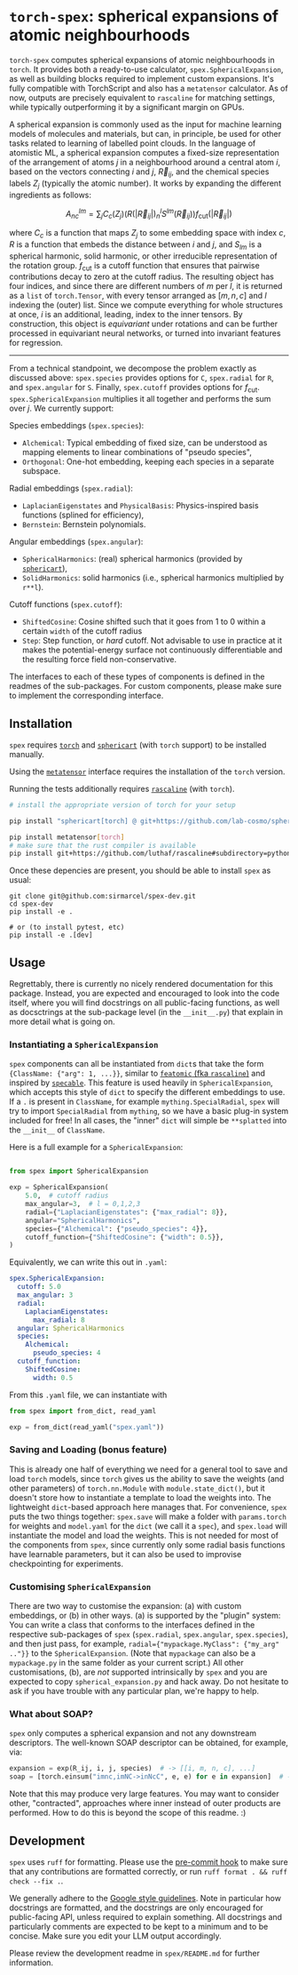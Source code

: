 # `torch-spex`: spherical expansions of atomic neighbourhoods

`torch-spex` computes spherical expansions of atomic neighbourhoods in `torch`. It provides both a ready-to-use calculator, `spex.SphericalExpansion`, as well as building blocks required to implement custom expansions. It's fully compatible with TorchScript and also has a `metatensor` calculator. As of now, outputs are precisely equivalent to `rascaline` for matching settings, while typically outperforming it by a significant margin on GPUs.

A spherical expansion is commonly used as the input for machine learning models of molecules and materials, but can, in principle, be used for other tasks related to learning of labelled point clouds. In the language of atomistic ML, a spherical expansion computes a fixed-size representation of the arrangement of atoms $j$ in a neighbourhood around a central atom $i$, based on the vectors connecting $i$ and $j$, $\vec R_{ij}$, and the chemical species labels $Z_j$ (typically the atomic number). It works by expanding the different ingredients as follows:

```math
A^{lm}_{nc} = \sum_j C_c(Z_j) \left( R(|\vec R_{ij}|)^l_n S^{lm}(\vec R_{ij}) \right) f_{\text{cut}}(|\vec R_{ij}|)
```

where $C_c$ is a function that maps $Z_j$ to some embedding space with index $c$, $R$ is a function that embeds the distance between $i$ and $j$, and $S_{lm}$ is a spherical harmonic, solid harmonic, or other irreducible representation of the rotation group. $f_{\text{cut}}$ is a cutoff function that ensures that pairwise contributions decay to zero at the cutoff radius. The resulting object has four indices, and since there are different numbers of $m$ per $l$, it is returned as a `list` of `torch.Tensor`, with every tensor arranged as $[m, n, c]$ and $l$ indexing the (outer) list. Since we compute everything for whole structures at once, $i$ is an additional, leading, index to the inner tensors. By construction, this object is *equivariant* under rotations and can be further processed in equivariant neural networks, or turned into invariant features for regression.

***

From a technical standpoint, we decompose the problem exactly as discussed above: `spex.species` provides options for `C`, `spex.radial` for `R`, and `spex.angular` for `S`. Finally, `spex.cutoff` provides options for $f_{\text{cut}}$. `spex.SphericalExpansion` multiplies it all together and performs the sum over $j$. We currently support:

Species embeddings (`spex.species`):

- `Alchemical`: Typical embedding of fixed size, can be understood as mapping elements to linear combinations of "pseudo species",
- `Orthogonal`: One-hot embedding, keeping each species in a separate subspace.


Radial embeddings (`spex.radial`):

- `LaplacianEigenstates` and `PhysicalBasis`: Physics-inspired basis functions (splined for efficiency),
- `Bernstein`: Bernstein polynomials.

Angular embeddings (`spex.angular`):

- `SphericalHarmonics`: (real) spherical harmonics (provided by [`sphericart`](https://github.com/lab-cosmo/sphericart/)),
- `SolidHarmonics`: solid harmonics (i.e., spherical harmonics multiplied by `r**l`).


Cutoff functions (`spex.cutoff`):

- `ShiftedCosine`: Cosine shifted such that it goes from 1 to 0 within a certain `width` of the cutoff radius
- `Step`: Step function, or *hard* cutoff. Not advisable to use in practice at it makes the potential-energy surface not continuously differentiable and the resulting force field non-conservative.

The interfaces to each of these types of components is defined in the readmes of the sub-packages. For custom components, please make sure to implement the corresponding interface.

## Installation

`spex` requires [`torch`](https://pytorch.org/get-started/locally/) and [`sphericart`](https://sphericart.readthedocs.io/en/latest/installation.html) (with `torch` support) to be installed manually.

Using the [`metatensor`](https://docs.metatensor.org/latest/installation.html) interface requires the installation of the `torch` version.

Running the tests additionally requires [`rascaline`](https://luthaf.fr/rascaline/latest/get-started/installation.html) (with `torch`).

```bash
# install the appropriate version of torch for your setup

pip install "sphericart[torch] @ git+https://github.com/lab-cosmo/sphericart"

pip install metatensor[torch]
# make sure that the rust compiler is available
pip install git+https://github.com/luthaf/rascaline#subdirectory=python/rascaline-torch
```

Once these depencies are present, you should be able to install `spex` as usual:

```
git clone git@github.com:sirmarcel/spex-dev.git
cd spex-dev
pip install -e .

# or (to install pytest, etc)
pip install -e .[dev]

```

## Usage

Regrettably, there is currently no nicely rendered documentation for this package. Instead, you are expected and encouraged to look into the code itself, where you will find docstrings on all public-facing functions, as well as docsctrings at the sub-package level (in the `__init__.py`) that explain in more detail what is going on.

### Instantiating a `SphericalExpansion`

`spex` components can all be instantiated from `dict`s that take the form `{ClassName: {"arg": 1, ...}}`, similar to [`featomic` (fka `rascaline`)](https://github.com/metatensor/featomic) and inspired by [`specable`](https://github.com/sirmarcel/specable). This feature is used heavily in `SphericalExpansion`, which accepts this style of `dict` to specify the different embeddings to use. If a `.` is present in `ClassName`, for example `mything.SpecialRadial`, `spex` will try to import `SpecialRadial` from `mything`, so we have a basic plug-in system included for free! In all cases, the "inner" `dict` will simple be `**splatted` into the `__init__` of `ClassName`.

Here is a full example for a `SphericalExpansion`:

```python

from spex import SphericalExpansion

exp = SphericalExpansion(
    5.0,  # cutoff radius
    max_angular=3,  # l = 0,1,2,3
    radial={"LaplacianEigenstates": {"max_radial": 8}},
    angular="SphericalHarmonics",
    species={"Alchemical": {"pseudo_species": 4}},
    cutoff_function={"ShiftedCosine": {"width": 0.5}},
)

```

Equivalently, we can write this out in `.yaml`:

```yaml
spex.SphericalExpansion:
  cutoff: 5.0
  max_angular: 3
  radial:
    LaplacianEigenstates:
      max_radial: 8
  angular: SphericalHarmonics
  species:
    Alchemical:
      pseudo_species: 4
  cutoff_function:
    ShiftedCosine:
      width: 0.5

```

From this `.yaml` file, we can instantiate with

```python
from spex import from_dict, read_yaml

exp = from_dict(read_yaml("spex.yaml"))
```

### Saving and Loading (bonus feature)

This is already one half of everything we need for a general tool to save and load `torch` models, since `torch` gives us the ability to save the weights (and other parameters) of `torch.nn.Module` with `module.state_dict()`, but it doesn't store how to instantiate a template to load the weights into. The lightweight `dict`-based approach here manages that. For convenience, `spex` puts the two things together: `spex.save` will make a folder with `params.torch` for weights and `model.yaml` for the `dict` (we call it a `spec`), and `spex.load` will instantiate the model and load the weights. This is not needed for most of the components from `spex`, since currently only some radial basis functions have learnable parameters, but it can also be used to improvise checkpointing for experiments.

### Customising `SphericalExpansion`

There are two way to customise the expansion: (a) with custom embeddings, or (b) in other ways. (a) is supported by the "plugin" system: You can write a class that conforms to the interfaces defined in the respective sub-packages of `spex` (`spex.radial`, `spex.angular`, `spex.species`), and then just pass, for example, `radial={"mypackage.MyClass": {"my_arg" .."}}` to the `SphericalExpansion`. (Note that `mypackage` can also be a `mypackage.py` in the same folder as your current script.) All other customisations, (b), are *not* supported intrinsically by `spex` and you are expected to copy `spherical_expansion.py` and hack away. Do not hesitate to ask if you have trouble with any particular plan, we're happy to help.

### What about SOAP?

`spex` only computes a spherical expansion and not any downstream descriptors. The well-known SOAP descriptor can be obtained, for example, via:

```python
expansion = exp(R_ij, i, j, species)  # -> [[i, m, n, c], ...]
soap = [torch.einsum("imnc,imNC->inNcC", e, e) for e in expansion]  # -> [[i, n1, n2, c1, c2], [...], ...]
```

Note that this may produce very large features. You may want to consider other, "contracted", approaches where inner instead of outer products are performed. How to do this is beyond the scope of this readme. :)

## Development

`spex` uses `ruff` for formatting. Please use the [pre-commit hook](https://pre-commit.com) to make sure that any contributions are formatted correctly, or run `ruff format . && ruff check --fix .`.

We generally adhere to the [Google style guidelines](https://google.github.io/styleguide/pyguide.html). Note in particular how docstrings are formatted, and the docstrings are only encouraged for public-facing API, unless required to explain something. All docstrings and particularly comments are expected to be kept to a minimum and to be concise. Make sure you edit your LLM output accordingly.

Please review the development readme in `spex/README.md` for further information.
